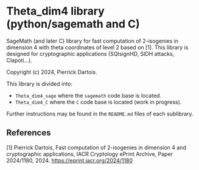 # Theta_dim4 library (python/sagemath and C)

SageMath (and later C) library for fast computation of 2-isogenies in dimension 4 with theta coordinates of level 2 based on [1]. This library is designed for cryptographic applications (SQIsignHD, SIDH attacks, Clapoti...).

Copyright (c) 2024, Pierrick Dartois.

This library is divided into:

- `Theta_dim4_sage` where the `sagemath` code base is located.
- `Theta_dim4_C` where the `C` code base is located (work in progress).

Further instructions may be found in the `README.md` files of each sublibrary.

## References

[1] Pierrick Dartois, Fast computation of 2-isogenies in dimension 4 and cryptographic applications, IACR Cryptology ePrint Archive, Paper 2024/1180, 2024. https://eprint.iacr.org/2024/1180